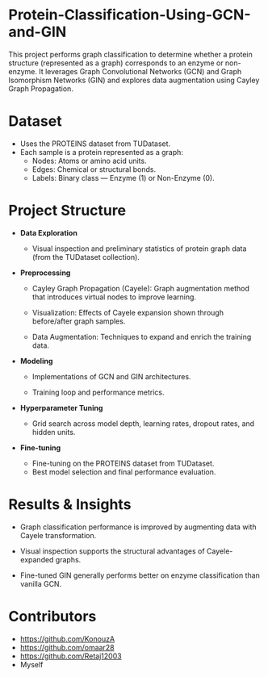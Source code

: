 # Protein-Classification-Using-GCN-and-GIN
This project performs graph classification to determine whether a protein structure (represented as a graph) corresponds to an enzyme or non-enzyme. It leverages Graph Convolutional Networks (GCN) and Graph Isomorphism Networks (GIN) and explores data augmentation using Cayley Graph Propagation.

# Dataset
- Uses the PROTEINS dataset from TUDataset.
- Each sample is a protein represented as a graph:
    - Nodes: Atoms or amino acid units.
    - Edges: Chemical or structural bonds.
    - Labels: Binary class — Enzyme (1) or Non-Enzyme (0).


# Project Structure

- **Data Exploration**
    - Visual inspection and preliminary statistics of protein graph data (from the TUDataset collection).

- **Preprocessing**

    - Cayley Graph Propagation (Cayele): Graph augmentation method that introduces virtual nodes to improve learning.

    - Visualization: Effects of Cayele expansion shown through before/after graph samples.

    - Data Augmentation: Techniques to expand and enrich the training data.

- **Modeling**

    - Implementations of GCN and GIN architectures.

    - Training loop and performance metrics.

- **Hyperparameter Tuning**

    - Grid search across model depth, learning rates, dropout rates, and hidden units.

- **Fine-tuning**
  
    -  Fine-tuning on the PROTEINS dataset from TUDataset.
    -  Best model selection and final performance evaluation.
 
# Results & Insights

- Graph classification performance is improved by augmenting data with Cayele transformation.

- Visual inspection supports the structural advantages of Cayele-expanded graphs.

- Fine-tuned GIN generally performs better on enzyme classification than vanilla GCN.

# Contributors
- https://github.com/KonouzA
- https://github.com/omaar28
- https://github.com/Retaj12003
- Myself
